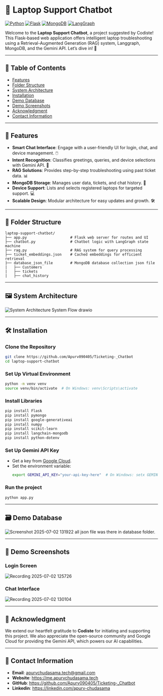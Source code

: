# 🎉 Laptop Support Chatbot

[![Python](https://img.shields.io/badge/Python-3.8+-blue.svg)](https://python.org)
[![Flask](https://img.shields.io/badge/Flask-2.0+-green.svg)](https://flask.palletsprojects.com)
[![MongoDB](https://img.shields.io/badge/MongoDB-4.4+-brightgreen.svg)](https://mongodb.com)
[![LangGraph](https://img.shields.io/badge/LangGraph-Latest-orange.svg)](https://langchain.com)

Welcome to the **Laptop Support Chatbot**, a project suggested by Codiste! This Flask-based web application offers intelligent laptop troubleshooting using a Retrieval-Augmented Generation (RAG) system, Langgraph, MongoDB, and the Gemini API. Let’s dive in! 🚀

---

## 📖 Table of Contents

- [Features](#features)
- [Folder Structure](#folder-structure)
- [System Architecture](#system-architecture)
- [Installation](#installation)
- [Demo Database](#demo-database)
- [Demo Screenshots](#demo-screenshots)
- [Acknowledgment](#acknowledgment)
- [Contact Information](#contact-information)

---

## 🎯 Features

- **Smart Chat Interface**: Engage with a user-friendly UI for login, chat, and device management. 🖱️
- **Intent Recognition**: Classifies greetings, queries, and device selections with Gemini API. 🧠
- **RAG Solutions**: Provides step-by-step troubleshooting using past ticket data. 📊
- **MongoDB Storage**: Manages user data, tickets, and chat history. 💾
- **Device Support**: Lists and selects registered laptops for targeted support. 💻
- **Scalable Design**: Modular architecture for easy updates and growth. 🛠️

---

## 📁 Folder Structure

```
laptop-support-chatbot/
├── app.py                    # Flask web server for routes and UI
├── chatbot.py                # Chatbot logic with LangGraph state machine
├── rag.py                    # RAG system for query processing
├── ticket_embeddings.json    # Cached embeddings for efficient retrieval
├── database_json_file        # MongoDB database collection json file
|   ├── Customers
|   ├── tickets
|   ├── chat_history
```

---

## 🖼️ System Architecture

![System Architecture   System Flow drawio](https://github.com/user-attachments/assets/85276e82-783a-4d2a-9314-6f2e084ea73f)

---

## 🛠️ Installation

### Clone the Repository
```bash
git clone https://github.com/Apurv090405/Ticketing-_Chatbot
cd laptop-support-chatbot
```

### Set Up Virtual Environment
```bash
python -m venv venv
source venv/bin/activate  # On Windows: venv\Scripts\activate
```

### Install Libraries
```bash
pip install Flask
pip install pymongo
pip install google-generativeai
pip install numpy
pip install scikit-learn
pip install langchain-mongodb
pip install python-dotenv
```

### Set Up Gemini API Key
- Get a key from [Google Cloud](https://cloud.google.com).
- Set the environment variable:
  ```bash
  export GEMINI_API_KEY="your-api-key-here"  # On Windows: setx GEMINI_API_KEY your-api-key-here
  ```

### Run the project
```python
python app.py
```
---

## 🗃️ Demo Database

![Screenshot 2025-07-02 131922](https://github.com/user-attachments/assets/91e54c6d-f06d-4859-ba46-0186cc09a6bb)
all json file was there in database folder.

---

## 📸 Demo Screenshots

### Login Screen
![Recording 2025-07-02 125726](https://github.com/user-attachments/assets/6842c731-ce29-400e-9bbd-484ff60fdc63)


### Chat Interface
![Recording 2025-07-02 130104](https://github.com/user-attachments/assets/a76ef80b-6c6d-4d53-bfe1-9202a24a5108)

--- 
## 🙏 Acknowledgment

We extend our heartfelt gratitude to **Codiste** for initiating and supporting this project. We also appreciate the open-source community and Google Cloud for providing the Gemini API, which powers our AI capabilities.

---

## 📧 Contact Information

- **Email**: apurvchudasama.tech@gmail.com
- **Website**: https://me.apurvchudasama.tech
- **GitHub**: https://github.com/Apurv090405/Ticketing-_Chatbot
- **Linkedin**: https://linkedin.com/apurv-chudasama
